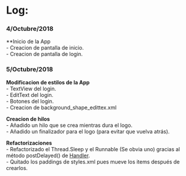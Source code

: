 # Log:

### 4/Octubre/2018

   **Inicio de la App  
       - Creacion de pantalla de inicio.  
       - Creacion de pantalla de login.  

### 5/Octubre/2018  
   **Modificacion de estilos de la App**  
      -  TextView del login.  
      -  EditText del login.  
      -  Botones del login.  
      -  Creacion de background_shape_edittex.xml  

   **Creacion de hilos**  
       -  Añadido un hilo que se crea mientras dura el logo.  
       -  Añadido un finalizador para el logo (para evitar que vuelva atrás).  

   **Refactorizaciones**  
       -  Refactorizado el Thread.Sleep y el Runnable (Se obvia uno) gracias al método postDelayed() de [Handler](https://developer.android.com/reference/android/os/Handler).  
       -  Quitado los paddings de styles.xml pues mueve los items después de crearlos.  
